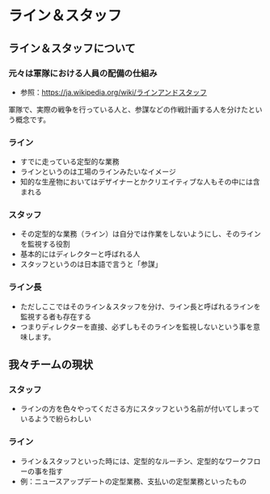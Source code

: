 ライン＆スタッフ
================

ライン＆スタッフについて
-----
### 元々は軍隊における人員の配備の仕組み

* 参照：https://ja.wikipedia.org/wiki/ラインアンドスタッフ

軍隊で、実際の戦争を行っている人と、参謀などの作戦計画する人を分けたという概念です。

### ライン
- すでに走っている定型的な業務 
- ラインというのは工場のラインみたいなイメージ
- 知的な生産物においてはデザイナーとかクリエイティブな人もその中には含まれる

### スタッフ
- その定型的な業務（ライン）は自分では作業をしないようにし、そのラインを監視する役割
- 基本的にはディレクターと呼ばれる人
- スタッフというのは日本語で言うと「参謀」

### ライン長
- ただしここではそのライン＆スタッフを分け、ライン長と呼ばれるラインを監視する者も存在する
- つまりディレクターを直接、必ずしもそのラインを監視しないという事を意味します。


我々チームの現状
-----
### スタッフ 
- ラインの方を色々やってくださる方にスタッフという名前が付いてしまっているようで紛らわしい

### ライン
- ライン＆スタッフといった時には、定型的なルーチン、定型的なワークフローの事を指す
- 例：ニュースアップデートの定型業務、支払いの定型業務といったもの
